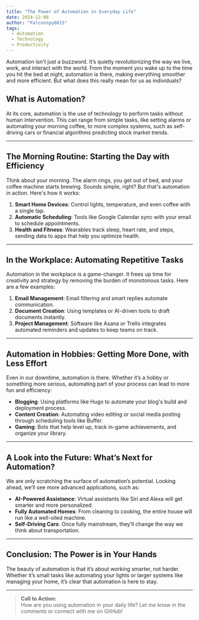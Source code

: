 ```yaml
---
title: "The Power of Automation in Everyday Life"
date: 2024-12-08
author: "Falconspy6015"
tags:
  - Automation
  - Technology
  - Productivity
---
```


Automation isn't just a buzzword. It’s quietly revolutionizing the way we live, work, and interact with the world. From the moment you wake up to the time you hit the bed at night, automation is there, making everything smoother and more efficient. But what does this really mean for us as individuals?

## **What is Automation?**

At its core, automation is the use of technology to perform tasks without human intervention. This can range from simple tasks, like setting alarms or automating your morning coffee, to more complex systems, such as self-driving cars or financial algorithms predicting stock market trends.

---

## **The Morning Routine: Starting the Day with Efficiency**

Think about your morning. The alarm rings, you get out of bed, and your coffee machine starts brewing. Sounds simple, right? But that's automation in action. Here's how it works:

1. **Smart Home Devices**: Control lights, temperature, and even coffee with a single tap.
2. **Automatic Scheduling**: Tools like Google Calendar sync with your email to schedule appointments.
3. **Health and Fitness**: Wearables track sleep, heart rate, and steps, sending data to apps that help you optimize health.

---

## **In the Workplace: Automating Repetitive Tasks**

Automation in the workplace is a game-changer. It frees up time for creativity and strategy by removing the burden of monotonous tasks. Here are a few examples:

1. **Email Management**: Email filtering and smart replies automate communication.
2. **Document Creation**: Using templates or AI-driven tools to draft documents instantly.
3. **Project Management**: Software like Asana or Trello integrates automated reminders and updates to keep teams on track.

---

## **Automation in Hobbies: Getting More Done, with Less Effort**

Even in our downtime, automation is there. Whether it’s a hobby or something more serious, automating part of your process can lead to more fun and efficiency:

- **Blogging**: Using platforms like Hugo to automate your blog's build and deployment process.
- **Content Creation**: Automating video editing or social media posting through scheduling tools like Buffer.
- **Gaming**: Bots that help level up, track in-game achievements, and organize your library.

---

## **A Look into the Future: What’s Next for Automation?**

We are only scratching the surface of automation’s potential. Looking ahead, we’ll see more advanced applications, such as:

- **AI-Powered Assistance**: Virtual assistants like Siri and Alexa will get smarter and more personalized.
- **Fully Automated Homes**: From cleaning to cooking, the entire house will run like a well-oiled machine.
- **Self-Driving Cars**: Once fully mainstream, they’ll change the way we think about transportation.

---

## **Conclusion: The Power is in Your Hands**

The beauty of automation is that it’s about working smarter, not harder. Whether it’s small tasks like automating your lights or larger systems like managing your home, it’s clear that automation is here to stay.

---

> **Call to Action:**  
> How are you using automation in your daily life? Let me know in the comments or connect with me on GitHub!

